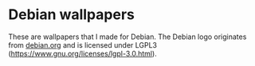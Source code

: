 # Debian wallpapers

These are wallpapers that I made for Debian. The Debian logo originates from [debian.org](https://www.debian.org/) and is licensed under LGPL3 (https://www.gnu.org/licenses/lgpl-3.0.html).
